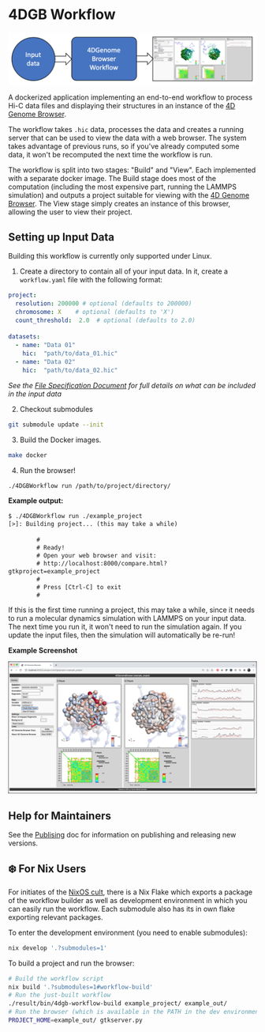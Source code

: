 # 4DGB Workflow

![](doc/workflow.png)

A dockerized application implementing an end-to-end workflow to process Hi-C data files and displaying their structures in an instance of the [4D Genome Browser](https://github.com/lanl/4DGB).

The workflow takes ```.hic``` data, processes the data and creates a running server that can be used to view the data with a web browser. The system takes advantage of previous runs, so if you've already computed some data, it won't be recomputed the next time the workflow is run. 

The workflow is split into two stages: "Build" and "View". Each implemented with a separate docker image. The Build stage does most of the computation (including the most expensive part, running the LAMMPS simulation) and outputs a project suitable for viewing with the [4D Genome Browser](https://github.com/lanl/4DGB). The View stage simply creates an instance of this browser, allowing the user to view their project.

## Setting up Input Data

Building this workflow is currently only supported under Linux.

1. Create a directory to contain all of your input data. In it, create a `workflow.yaml` file with the following format:

```yaml
project:
  resolution: 200000 # optional (defaults to 200000)
  chromosome: X    # optional (defaults to 'X')
  count_threshold:  2.0  # optional (defaults to 2.0)

datasets:
  - name: "Data 01"
    hic:  "path/to/data_01.hic"
  - name: "Data 02"
    hic:  "path/to/data_02.hic"
```

*See the [File Specification Document](doc/project.md) for full details on what can be included in the input data*

2. Checkout submodules

```sh
git submodule update --init
```

3. Build the Docker images.

```sh
make docker
```

4. Run the browser!

```sh
./4DGBWorkflow run /path/to/project/directory/
```

**Example output:**
```
$ ./4DGBWorkflow run ./example_project
[>]: Building project... (this may take a while)

        #
        # Ready!
        # Open your web browser and visit:
        # http://localhost:8000/compare.html?gtkproject=example_project
        #
        # Press [Ctrl-C] to exit
        #
```

If this is the first time running a project, this may take a while, since it needs to run a molecular dynamics simulation with LAMMPS on your input data. The next time you run it, it won't need to run the simulation again. If you update the input files, then the simulation will automatically be re-run!

**Example Screenshot**

![](doc/example_screen.png)

## Help for Maintainers

See the [Publising](./doc/publishing.md) doc for information on publishing and releasing new versions.

## ❄️ For Nix Users

For initiates of the [NixOS cult](https://nixos.org/), there is a Nix Flake which exports a package of the workflow builder as well as development environment in which you can easily run the workflow. Each submodule also has its in own flake exporting relevant packages.

To enter the development environment (you need to enable submodules):
```sh
nix develop '.?submodules=1'
```

To build a project and run the browser:
```sh
# Build the workflow script
nix build '.?submodules=1#workflow-build'
# Run the just-built workflow
./result/bin/4dgb-workflow-build example_project/ example_out/
# Run the browser (which is available in the PATH in the dev environment)
PROJECT_HOME=example_out/ gtkserver.py
```
